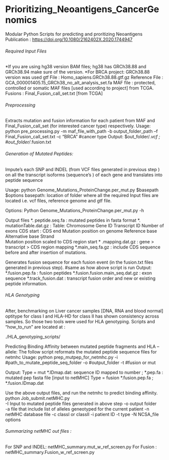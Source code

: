 # Prioritizing_Neoantigens_CancerGenomics
Modular Python Scripts for predicting and proritizing Neoantigens 
Publication : https://doi.org/10.1080/2162402X.2020.1744947

######  Required Input Files

*If you are using hg38 version BAM files; hg38 has GRCh38.88 and GRCh38.94 make sure of the version.
*For BRCA project: GRCh38.88 version was used 
gtf File                       :   Homo_sapiens.GRCh38.88.gtf.gz 
Reference File            :   GCA_000001405.15_GRCh38_no_alt_analysis_set.fa
MAF file                 :   protected, controlled or somatic MAF files [used according to project] from TCGA.
Fusions                      :  Final_Fusion_call_set.txt [from TCGA] 

######  Preprocessing    

Extracts mutation and fusion information for each patient from MAF and Final_Fusion_call_set (for interested cancer type) respectively.
Usage: python pre_processing.py -m maf_file_with_path -b output_folder_path –f Final_Fusion_call_set.txt -c “BRCA” #cancer type 
Output: 
$out_folder/*.vcf   ; #out_folder/*.fusion.txt

###### Generation of Mutated Peptides: 

Impute’s  each SNP and INDEL (from VCF files generated in previous step ) on all the transcript isoforms  (sequence’s ) of each gene  and translates into peptide sequence

Usage: python Genome_Mutations_ProteinChange.per_mut.py   $basepath   $options
basepath: location of folder where all the required Input files are located i.e. vcf files, reference genome and gtf file.

Options: 
Python Genome_Mutations_ProteinChange.per_mut.py -h  

Output files 
*. peptide.seq.fa              : mutated peptides in fasta format 
*. mutationTable.dat.gz   : 
Table: 
Chromosome
Gene ID 
Transcript ID 
Number of exons
CDS start : CDS end
Mutation position on genome
Reference base 
Alternative base 
Strand  
Mutation position scaled to CDS region start 
	     * .mapping.dat.gz :  gene > transcript  > CDS region mapping 
	      *.main_seq.fa.gz  :  include CDS sequence before and after insertion of mutations.

Generates fusion sequence for each fusion event (in the fusion.txt files generated in previous step). 
#same as how above script is run
Output:
*.fusion.pep.fa :  fusion peptides 
*.fusion.fusion.main_seq.dat.gz   : exon sequence 
*.track_fusion.dat : transcript fusion order and new or existing peptide information.

###### HLA Genotyping

After, benchmarking on Liver cancer samples [DNA, RNA and blood normal] optitype for class I and HLA-HD for class II has shown consistency across samples. So those two tools were used for HLA genotyping. 
Scripts and “how_to_run” are located at : 

./HLA_genotyping_scripts/

Predicting Binding Affinity between mutated peptide fragments and HLA –allele:
The follow script reformats the mutated peptide sequence files for netmhc
Usage: python prep_mutpep_for_netmhc.py  -i #path_to_mutate_peptide_seq_folder  -o  #output_folder 
-t #fusion or mut

Output: 
Type = mut 
*.IDmap.dat: sequence ID mapped to number ; *.pep.fa         : mutated pep fasta file [input to netMHC] 
Type = fusion 
*.fusion.pep.fa ; *.fusion.IDmap.dat

Use the above output files, and run the netmhc to predict binding affinity.
python  Job_submit.netMHC.py  
-I Input to mutated peptide files generated in above step 
-o output folder  
-a file that include list of alleles geneotyped for the current patient 
-n  netMHC database file
-c  classI or classII 
-i patient ID
-t type 
-N NCSA_file options


###### Summarizing netMHC out files : 
For SNP and INDEL: netMHC_summary.mut_w_ref_screen.py
For Fusion                   : netMHC_summary.Fusion_w_ref_screen.py

